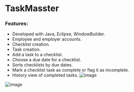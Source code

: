 # TaskMasster
### Features:
- Developed with Java, Eclipse, WindowBuilder.
- Employee and employer accounts. 
- Checklist creation. 
- Task creation.  
- Add a task to a checklist.
- Choose a due date for a checklist.
- Sorts checklists by due dates.
- Mark a checklist task as complete or flag it as incomplete.
- History view of completed tasks.
![image](https://github.com/locpham246/CSC3380/assets/52533174/e952ebcf-0efa-4340-b06b-b02d22e42e49)


![image](https://github.com/locpham246/CSC3380/assets/52533174/c00db50f-f7e5-4be1-a0b3-33498346f6a2)
